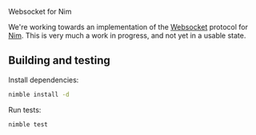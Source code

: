 Websocket for Nim

We're working towards an implementation of the
[Websocket](https://tools.ietf.org/html/rfc6455) protocol for
[Nim](https://nim-lang.org/). This is very much a work in progress, and not yet
in a usable state.

Building and testing
--------------------

Install dependencies:

```bash
nimble install -d
```

Run tests:

```bash
nimble test
```

